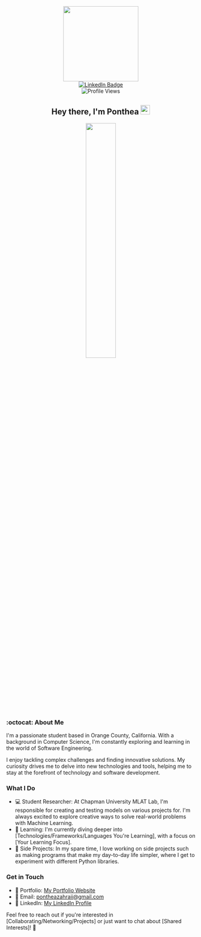 <div id="header" align="center">
  <img src="https://media.giphy.com/media/v1.Y2lkPTc5MGI3NjExZndwN3VqcWtvZDBsZjQ2b25wN202OWUwYW5hc3B2dzM0dmozc3BraiZlcD12MV9pbnRlcm5hbF9naWZfYnlfaWQmY3Q9Zw/cFdHXXm5GhJsc/giphy.gif" width="200"/>

  <div id="badges">
    <a href="https://www.linkedin.com/in/pontheazahraii/">
      <img src="https://img.shields.io/badge/LinkedIn-blue?style=for-the-badge&logo=linkedin&logoColor=white" alt="LinkedIn Badge"/>
    </a>
  </div>

  <div id="profile">
    <img src="https://komarev.com/ghpvc/?username=pontheazahraii&style=flat-square&color=blue" alt="Profile Views"/>
  </div>
  
  <h2>
    Hey there, I'm Ponthea
    <img src="https://media.giphy.com/media/hvRJCLFzcasrR4ia7z/giphy.gif" width="25px"/>
  </h2>
</div>

<div align="center">
  <img src="https://media.giphy.com/media/scZPhLqaVOM1qG4lT9/giphy.gif" width="40%" height="auto"/>
</div>


### :octocat: About Me

I'm a passionate student based in Orange County, California. With a background in Computer Science, I'm constantly exploring and learning in the world of Software Engineering.

I enjoy tackling complex challenges and finding innovative solutions. My curiosity drives me to delve into new technologies and tools, helping me to stay at the forefront of technology and software development. 

### What I Do

- 💻 Student Researcher: At Chapman University MLAT Lab, I'm responsible for creating and testing models on various projects for. I'm always excited to explore creative ways to solve real-world problems with Machine Learning.
- 🌱 Learning: I'm currently diving deeper into [Technologies/Frameworks/Languages You're Learning], with a focus on [Your Learning Focus].
- 🚀 Side Projects: In my spare time, I love working on side projects such as making programs that make my day-to-day life simpler, where I get to experiment with different Python libraries.

### Get in Touch

- 🔗 Portfolio: [My Portfolio Website](https://github.com/pontheazahraii/ResumeProjects)
- 📧 Email: pontheazahraii@gmail.com
- 💬 LinkedIn: [My LinkedIn Profile](https://www.linkedin.com/in/pontheazahraii/)

Feel free to reach out if you're interested in [Collaborating/Networking/Projects] or just want to chat about [Shared Interests]! 🌟
